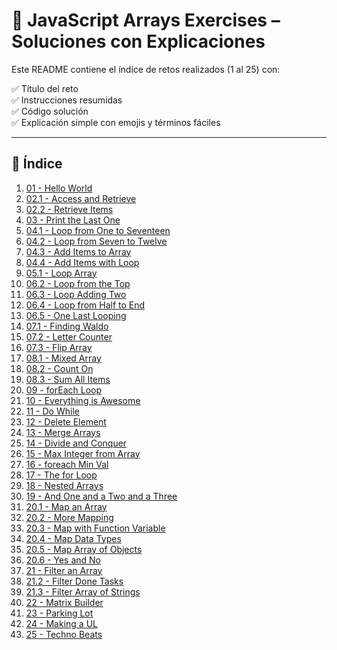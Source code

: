 # 📘 JavaScript Arrays Exercises – Soluciones con Explicaciones

 Este README contiene el índice de retos realizados (1 al 25) con:

✅ Título del reto  
✅ Instrucciones resumidas  
✅ Código solución  
✅ Explicación simple con emojis y términos fáciles

---

## 📑 Índice

01. [01 - Hello World](#01---hello-world)
02. [02.1 - Access and Retrieve](#021---access-and-retrieve)
03. [02.2 - Retrieve Items](#022---retrieve-items)
04. [03 - Print the Last One](#03---print-the-last-one)
05. [04.1 - Loop from One to Seventeen](#041---loop-from-one-to-seventeen)
06. [04.2 - Loop from Seven to Twelve](#042---loop-from-seven-to-twelve)
07. [04.3 - Add Items to Array](#043---add-items-to-array)
08. [04.4 - Add Items with Loop](#044---add-items-with-loop)
09. [05.1 - Loop Array](#051---loop-array)
10. [06.2 - Loop from the Top](#062---loop-from-the-top)
11. [06.3 - Loop Adding Two](#063---loop-adding-two)
12. [06.4 - Loop from Half to End](#064---loop-from-half-to-end)
13. [06.5 - One Last Looping](#065---one-last-looping)
14. [07.1 - Finding Waldo](#071---finding-waldo)
15. [07.2 - Letter Counter](#072---letter-counter)
16. [07.3 - Flip Array](#073---flip-array)
17. [08.1 - Mixed Array](#081---mixed-array)
18. [08.2 - Count On](#082---count-on)
19. [08.3 - Sum All Items](#083---sum-all-items)
20. [09 - forEach Loop](#09---foreach-loop)
21. [10 - Everything is Awesome](#10---everything-is-awesome)
22. [11 - Do While](#11---do-while)
23. [12 - Delete Element](#12---delete-element)
24. [13 - Merge Arrays](#13---merge-arrays)
25. [14 - Divide and Conquer](#14---divide-and-conquer)
26. [15 - Max Integer from Array](#15---max-integer-from-array)
27. [16 - foreach Min Val](#16---foreach-min-val)
28. [17 - The for Loop](#17---the-for-loop)
29. [18 - Nested Arrays](#18---nested-arrays)
30. [19 - And One and a Two and a Three](#19---and-one-and-a-two-and-a-three)
31. [20.1 - Map an Array](#201---map-an-array)
32. [20.2 - More Mapping](#202---more-mapping)
33. [20.3 - Map with Function Variable](#203---map-with-function-variable)
34. [20.4 - Map Data Types](#204---map-data-types)
35. [20.5 - Map Array of Objects](#205---map-array-of-objects)
36. [20.6 - Yes and No](#206---yes-and-no)
37. [21 - Filter an Array](#21---filter-an-array)
38. [21.2 - Filter Done Tasks](#212---filter-done-tasks)
39. [21.3 - Filter Array of Strings](#213---filter-array-of-strings)
40. [22 - Matrix Builder](#22---matrix-builder)
41. [23 - Parking Lot](#23---parking-lot)
42. [24 - Making a UL](#24---making-a-ul)
43. [25 - Techno Beats](#25---techno-beats)
